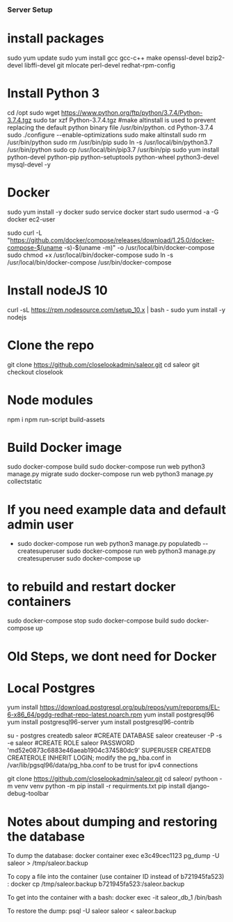 ### Server Setup

# install packages
sudo yum update
sudo yum install gcc gcc-c++ make openssl-devel bzip2-devel libffi-devel git mlocate perl-devel redhat-rpm-config


# Install Python 3
cd /opt
sudo wget https://www.python.org/ftp/python/3.7.4/Python-3.7.4.tgz
sudo tar xzf Python-3.7.4.tgz
#make altinstall is used to prevent replacing the default python binary file /usr/bin/python.
cd Python-3.7.4
sudo ./configure --enable-optimizations
sudo make altinstall
sudo rm /usr/bin/python
sudo rm /usr/bin/pip
sudo ln -s /usr/local/bin/python3.7 /usr/bin/python
sudo cp /usr/local/bin/pip3.7 /usr/bin/pip
sudo yum install python-devel python-pip python-setuptools python-wheel python3-devel mysql-devel -y


# Docker
sudo yum install -y docker
sudo service docker start
sudo usermod -a -G docker ec2-user

sudo curl -L "https://github.com/docker/compose/releases/download/1.25.0/docker-compose-$(uname -s)-$(uname -m)" -o /usr/local/bin/docker-compose
sudo chmod +x /usr/local/bin/docker-compose
sudo ln -s /usr/local/bin/docker-compose /usr/bin/docker-compose


# Install nodeJS 10
curl -sL https://rpm.nodesource.com/setup_10.x | bash -
sudo yum install -y nodejs


# Clone the repo
git clone https://github.com/closelookadmin/saleor.git
cd saleor
git checkout closelook


# Node modules 
npm i
npm run-script build-assets

# Build Docker image
sudo docker-compose build
sudo docker-compose run web python3 manage.py migrate
sudo docker-compose run web python3 manage.py collectstatic
# If you need example data and default admin user
- sudo docker-compose run web python3 manage.py populatedb --createsuperuser
sudo docker-compose run web python3 manage.py createsuperuser
sudo docker-compose up





# to rebuild and restart docker containers
sudo docker-compose stop
sudo docker-compose build
sudo docker-compose up


# Old Steps, we dont need for Docker
# Local Postgres
yum install https://download.postgresql.org/pub/repos/yum/reporpms/EL-6-x86_64/pgdg-redhat-repo-latest.noarch.rpm
yum install postgresql96
yum install postgresql96-server
yum install postgresql96-contrib

su - postgres
createdb saleor
#CREATE DATABASE saleor
createuser -P -s -e saleor
#CREATE ROLE saleor PASSWORD 'md52e0873c6883e46aeab1904c374580dc9' SUPERUSER CREATEDB CREATEROLE INHERIT LOGIN;
modify the pg_hba.conf in /var/lib/pgsql96/data/pg_hba.conf to be trust for ipv4 connections


git clone https://github.com/closelookadmin/saleor.git
cd saleor/
pythoon -m venv venv
python -m pip install -r requirments.txt
pip install django-debug-toolbar



# Notes about dumping and restoring the database
To dump the database:
 docker container exec e3c49cec1123 pg_dump -U saleor > /tmp/saleor.backup
 
To copy a file into the container (use container ID instead of b721945fa523) :
 docker cp /tmp/saleor.backup b721945fa523:/saleor.backup

To get into the container with a bash:
 docker exec -it saleor_db_1 /bin/bash

To restore the dump:
 psql -U saleor saleor < saleor.backup

